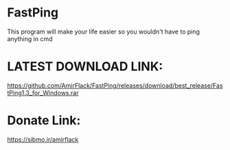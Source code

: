 # FastPing
This program will make your life easier so you wouldn't have to ping anything in cmd  
# LATEST DOWNLOAD LINK:
https://github.com/AmirFlack/FastPing/releases/download/best_release/FastPing1.3_for_Windows.rar
<br>
# Donate Link:
https://sibmo.ir/amirflack
